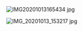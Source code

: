 


![IMG20201013165434 jpg](https://github.com/pj66666/Wireless-motion-sensor-node/assets/68932539/0ac8e62b-00b0-4f32-a275-c9ce3fda6398)


![IMG_20201013_153217 jpg](https://github.com/pj66666/Wireless-motion-sensor-node/assets/68932539/8089f085-9a29-4884-95ed-3c02c1501181)
